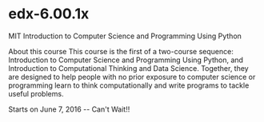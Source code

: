 # edx-6.00.1x
MIT Introduction to Computer Science and Programming Using Python

About this course
This course is the first of a two-course sequence: Introduction to Computer Science and Programming Using Python, and Introduction to Computational Thinking and Data Science. Together, they are designed to help people with no prior exposure to computer science or programming learn to think computationally and write programs to tackle useful problems. 

Starts on June 7, 2016 -- Can't Wait!!



